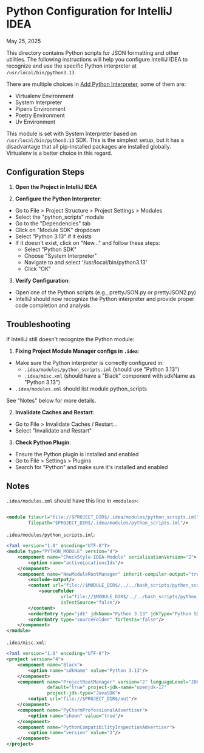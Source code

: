 # Python Configuration for IntelliJ IDEA

May 25, 2025

This directory contains Python scripts for JSON formatting and other utilities.
The following instructions will help you configure IntelliJ IDEA to recognize
and use the specific Python interpreter at `/usr/local/bin/python3.13`.

There are multiple choices in [Add Python Interpreter](
https://www.jetbrains.com/help/idea/configuring-python-sdk.html#local-python-interpreters
), some of them are:
- Virtualenv Environment
- System Interpreter
- Pipenv Environment
- Poetry Environment
- Uv Environment

This module is set with System Interpreter based on `/usr/local/bin/python3.13`
SDK. This is the simplest setup, but it has a disadvantage that all
pip-installed packages are installed globally. Virtualenv is a better choice in
this regard.

## Configuration Steps

1. **Open the Project in IntelliJ IDEA**

2. **Configure the Python Interpreter**:

- Go to File > Project Structure > Project Settings > Modules
- Select the "python_scripts" module
- Go to the "Dependencies" tab
- Click on "Module SDK" dropdown
- Select "Python 3.13" if it exists
- If it doesn't exist, click on "New..." and follow these steps:
  - Select "Python SDK"
  - Choose "System Interpreter"
  - Navigate to and select '/usr/local/bin/python3.13'
  - Click "OK"

3. **Verify Configuration**:

- Open one of the Python scripts (e.g., prettyJSON.py or prettyJSON2.py)
- IntelliJ should now recognize the Python interpreter and provide proper code
  completion and analysis

## Troubleshooting

If IntelliJ still doesn't recognize the Python module:

1. **Fixing Project Module Manager configs in `.idea`**:

- Make sure the Python interpreter is correctly configured in:
  - `.idea/modules/python_scripts.iml` (should use "Python 3.13")
  - `.idea/misc.xml` (should have a "Black" component with sdkName as "Python
    3.13")
- `.idea/modules.xml` should list module python_scripts

See "Notes" below for more details.

2. **Invalidate Caches and Restart**:

- Go to File > Invalidate Caches / Restart...
- Select "Invalidate and Restart"

3. **Check Python Plugin**:

- Ensure the Python plugin is installed and enabled
- Go to File > Settings > Plugins
- Search for "Python" and make sure it's installed and enabled

## Notes

`.idea/modules.xml` should have this line in `<modules>`:
```xml

<module fileurl="file://$PROJECT_DIR$/.idea/modules/python_scripts.iml"
        filepath="$PROJECT_DIR$/.idea/modules/python_scripts.iml"/>
```

`.idea/modules/python_scripts.iml`:
```xml
<?xml version="1.0" encoding="UTF-8"?>
<module type="PYTHON_MODULE" version="4">
    <component name="CheckStyle-IDEA-Module" serialisationVersion="2">
        <option name="activeLocationsIds"/>
    </component>
    <component name="NewModuleRootManager" inherit-compiler-output="true">
        <exclude-output/>
        <content url="file://$MODULE_DIR$/../../bash_scripts/python_scripts">
            <sourceFolder
                    url="file://$MODULE_DIR$/../../bash_scripts/python_scripts"
                    isTestSource="false"/>
        </content>
        <orderEntry type="jdk" jdkName="Python 3.13" jdkType="Python SDK"/>
        <orderEntry type="sourceFolder" forTests="false"/>
    </component>
</module>
```

`.idea/misc.xml`:
```xml
<?xml version="1.0" encoding="UTF-8"?>
<project version="4">
    <component name="Black">
        <option name="sdkName" value="Python 3.13"/>
    </component>
    <component name="ProjectRootManager" version="2" languageLevel="JDK_17"
               default="true" project-jdk-name="openjdk-17"
               project-jdk-type="JavaSDK">
        <output url="file://$PROJECT_DIR$/out"/>
    </component>
    <component name="PyCharmProfessionalAdvertiser">
        <option name="shown" value="true"/>
    </component>
    <component name="PythonCompatibilityInspectionAdvertiser">
        <option name="version" value="3"/>
    </component>
</project>
```
